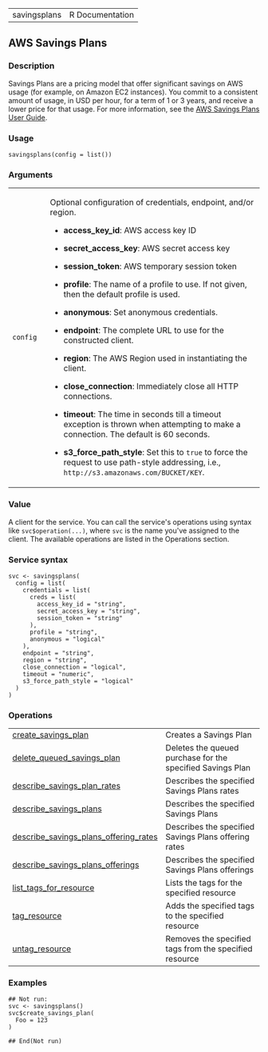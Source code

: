 <table style="width: 100%;">
<tbody>
<tr class="odd">
<td>savingsplans</td>
<td style="text-align: right;">R Documentation</td>
</tr>
</tbody>
</table>

## AWS Savings Plans

### Description

Savings Plans are a pricing model that offer significant savings on AWS
usage (for example, on Amazon EC2 instances). You commit to a consistent
amount of usage, in USD per hour, for a term of 1 or 3 years, and
receive a lower price for that usage. For more information, see the [AWS
Savings Plans User
Guide](https://docs.aws.amazon.com/savingsplans/latest/userguide/).

### Usage

    savingsplans(config = list())

### Arguments

<table>
<colgroup>
<col style="width: 15%" />
<col style="width: 85%" />
</colgroup>
<tbody>
<tr class="odd">
<td><code id="savingsplans_:_config">config</code></td>
<td><p>Optional configuration of credentials, endpoint, and/or
region.</p>
<ul>
<li><p><strong>access_key_id</strong>: AWS access key ID</p></li>
<li><p><strong>secret_access_key</strong>: AWS secret access
key</p></li>
<li><p><strong>session_token</strong>: AWS temporary session
token</p></li>
<li><p><strong>profile</strong>: The name of a profile to use. If not
given, then the default profile is used.</p></li>
<li><p><strong>anonymous</strong>: Set anonymous credentials.</p></li>
<li><p><strong>endpoint</strong>: The complete URL to use for the
constructed client.</p></li>
<li><p><strong>region</strong>: The AWS Region used in instantiating the
client.</p></li>
<li><p><strong>close_connection</strong>: Immediately close all HTTP
connections.</p></li>
<li><p><strong>timeout</strong>: The time in seconds till a timeout
exception is thrown when attempting to make a connection. The default is
60 seconds.</p></li>
<li><p><strong>s3_force_path_style</strong>: Set this to
<code>true</code> to force the request to use path-style addressing,
i.e., <code
style="white-space: pre;">⁠http://s3.amazonaws.com/BUCKET/KEY⁠</code>.</p></li>
</ul></td>
</tr>
</tbody>
</table>

### Value

A client for the service. You can call the service's operations using
syntax like `svc$operation(...)`, where `svc` is the name you've
assigned to the client. The available operations are listed in the
Operations section.

### Service syntax

    svc <- savingsplans(
      config = list(
        credentials = list(
          creds = list(
            access_key_id = "string",
            secret_access_key = "string",
            session_token = "string"
          ),
          profile = "string",
          anonymous = "logical"
        ),
        endpoint = "string",
        region = "string",
        close_connection = "logical",
        timeout = "numeric",
        s3_force_path_style = "logical"
      )
    )

### Operations

<table>
<tbody>
<tr class="odd">
<td style="text-align: left;"><a href="../savingsplans_create_savings_plan/"> create_savings_plan </a></td>
<td style="text-align: left;">Creates a Savings Plan</td>
</tr>
<tr class="even">
<td style="text-align: left;"><a href="../savingsplans_delete_queued_savings_plan/"> delete_queued_savings_plan </a></td>
<td style="text-align: left;">Deletes the queued purchase for the
specified Savings Plan</td>
</tr>
<tr class="odd">
<td style="text-align: left;"><a href="../savingsplans_describe_savings_plan_rates/"> describe_savings_plan_rates </a></td>
<td style="text-align: left;">Describes the specified Savings Plans
rates</td>
</tr>
<tr class="even">
<td style="text-align: left;"><a href="../savingsplans_describe_savings_plans/"> describe_savings_plans </a></td>
<td style="text-align: left;">Describes the specified Savings Plans</td>
</tr>
<tr class="odd">
<td style="text-align: left;"><a href="../savingsplans_describe_savings_plans_offering_rates/"> describe_savings_plans_offering_rates </a></td>
<td style="text-align: left;">Describes the specified Savings Plans
offering rates</td>
</tr>
<tr class="even">
<td style="text-align: left;"><a href="../savingsplans_describe_savings_plans_offerings/"> describe_savings_plans_offerings </a></td>
<td style="text-align: left;">Describes the specified Savings Plans
offerings</td>
</tr>
<tr class="odd">
<td style="text-align: left;"><a href="../savingsplans_list_tags_for_resource/"> list_tags_for_resource </a></td>
<td style="text-align: left;">Lists the tags for the specified
resource</td>
</tr>
<tr class="even">
<td style="text-align: left;"><a href="../savingsplans_tag_resource/"> tag_resource </a></td>
<td style="text-align: left;">Adds the specified tags to the specified
resource</td>
</tr>
<tr class="odd">
<td style="text-align: left;"><a href="../savingsplans_untag_resource/"> untag_resource </a></td>
<td style="text-align: left;">Removes the specified tags from the
specified resource</td>
</tr>
</tbody>
</table>

### Examples

    ## Not run: 
    svc <- savingsplans()
    svc$create_savings_plan(
      Foo = 123
    )

    ## End(Not run)
